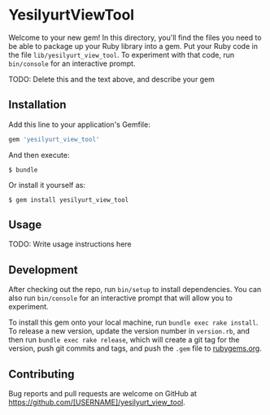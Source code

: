 # YesilyurtViewTool

Welcome to your new gem! In this directory, you'll find the files you need to be able to package up your Ruby library into a gem. Put your Ruby code in the file `lib/yesilyurt_view_tool`. To experiment with that code, run `bin/console` for an interactive prompt.

TODO: Delete this and the text above, and describe your gem

## Installation

Add this line to your application's Gemfile:

```ruby
gem 'yesilyurt_view_tool'
```

And then execute:

    $ bundle

Or install it yourself as:

    $ gem install yesilyurt_view_tool

## Usage

TODO: Write usage instructions here

## Development

After checking out the repo, run `bin/setup` to install dependencies. You can also run `bin/console` for an interactive prompt that will allow you to experiment.

To install this gem onto your local machine, run `bundle exec rake install`. To release a new version, update the version number in `version.rb`, and then run `bundle exec rake release`, which will create a git tag for the version, push git commits and tags, and push the `.gem` file to [rubygems.org](https://rubygems.org).

## Contributing

Bug reports and pull requests are welcome on GitHub at https://github.com/[USERNAME]/yesilyurt_view_tool.
